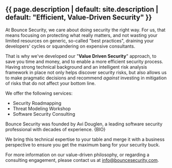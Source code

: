 ---
---

<section id="section-intro" class="evenrow">
<a id="intro" class="anchor"></a>
<div class="section">
<h1>{{ page.description | default: site.description | default: "Efficient, Value-Driven Security" }}</h1>
</div>
</section>

<section id="section-approach" class="oddrow">
<a id="approach" class="anchor"></a>
<div class="section">

At Bounce Security, we care about doing security the right way. For us, that means focusing on protecting what really matters, and not wasting your limited resources on generic, so-called "best practices", draining your developers' cycles or squandering on expensive consultants.  

That is why we've developed our "**Value Driven Security**" approach, to save you time and money, and to enable a more efficient security process. Having strong technical background and an intelligent risk analysis framework in place not only helps discover security risks, but also allows us to make pragmatic decisions and recommend *against* investing in mitigation of risks that do not affect your bottom line. 
</div>
</section>

<section id="section-services" class="evenrow">
<a id="services" class="anchor"></a>
<div class="section">

We offer the following services:   

- Security Roadmapping
- Threat Modeling Workshop
- Software Security Consulting

</div>
</section>

<section id="section-about" class="oddrow">
<a id="about" class="anchor"></a>
<div class="section">

Bounce Security was founded by Avi Douglen, a leading software security professional with decades of experience. {BIO}  

We bring this technical expertise to your table and merge it with a business perspective to ensure you get the maximum bang for your security buck. 
</div>
</section>

<section id="section-contact" class="evenrow">
<a id="contact" class="anchor"></a>
<div class="section">  

For more information on our value-driven philosophy, or regarding a consulting engagement, please contact us at [info@bouncesecurity.com](mailto:info@bouncesecurity.com). 
</div>
</section>
